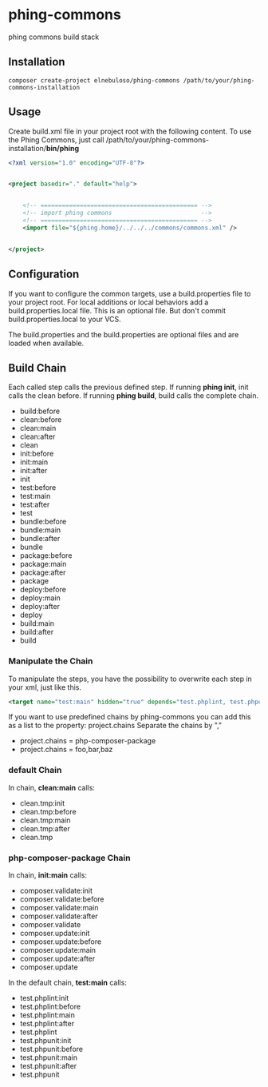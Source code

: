 phing-commons
=============

phing commons build stack

## Installation

```
composer create-project elnebuloso/phing-commons /path/to/your/phing-commons-installation
```

## Usage

Create build.xml file in your project root with the following content.
To use the Phing Commons, just call /path/to/your/phing-commons-installation/**bin/phing**

``` xml
<?xml version="1.0" encoding="UTF-8"?>


<project basedir="." default="help">


    <!-- ============================================ -->
    <!-- import phing commons                         -->
    <!-- ============================================ -->
    <import file="${phing.home}/../../../commons/commons.xml" />


</project>
```

## Configuration

If you want to configure the common targets, use a build.properties file to your project root.
For local additions or local behaviors add a build.properties.local file. This is an optional file.
But don't commit build.properties.local to your VCS.

The build.properties and the build.properties are optional files and are loaded when available.

## Build Chain

Each called step calls the previous defined step.
If running **phing init**, init calls the clean before.
If running **phing build**, build calls the complete chain.

 * build:before
 * clean:before
 * clean:main
 * clean:after
 * clean
 * init:before
 * init:main
 * init:after
 * init
 * test:before
 * test:main
 * test:after
 * test
 * bundle:before
 * bundle:main
 * bundle:after
 * bundle
 * package:before
 * package:main
 * package:after
 * package
 * deploy:before
 * deploy:main
 * deploy:after
 * deploy
 * build:main
 * build:after
 * build

### Manipulate the Chain

To manipulate the steps, you have the possibility to overwrite each step in your xml, just like this.

``` xml
<target name="test:main" hidden="true" depends="test.phplint, test.phpunit" />
```

If you want to use predefined chains by phing-commons you can add this as a list to the property: project.chains
Separate the chains by ","

 * project.chains = php-composer-package
 * project.chains = foo,bar,baz

### default Chain

In chain, **clean:main** calls:

 * clean.tmp:init
 * clean.tmp:before
 * clean.tmp:main
 * clean.tmp:after
 * clean.tmp

### php-composer-package Chain

In chain, **init:main** calls:

 * composer.validate:init
 * composer.validate:before
 * composer.validate:main
 * composer.validate:after
 * composer.validate
 * composer.update:init
 * composer.update:before
 * composer.update:main
 * composer.update:after
 * composer.update

In the default chain, **test:main** calls:

 * test.phplint:init
 * test.phplint:before
 * test.phplint:main
 * test.phplint:after
 * test.phplint
 * test.phpunit:init
 * test.phpunit:before
 * test.phpunit:main
 * test.phpunit:after
 * test.phpunit